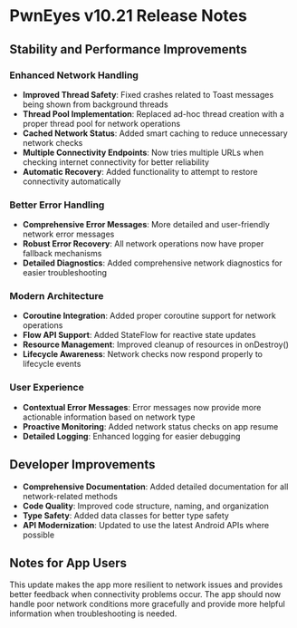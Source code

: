 # PwnEyes v10.21 Release Notes

## Stability and Performance Improvements

### Enhanced Network Handling
- **Improved Thread Safety**: Fixed crashes related to Toast messages being shown from background threads
- **Thread Pool Implementation**: Replaced ad-hoc thread creation with a proper thread pool for network operations
- **Cached Network Status**: Added smart caching to reduce unnecessary network checks
- **Multiple Connectivity Endpoints**: Now tries multiple URLs when checking internet connectivity for better reliability
- **Automatic Recovery**: Added functionality to attempt to restore connectivity automatically

### Better Error Handling
- **Comprehensive Error Messages**: More detailed and user-friendly network error messages
- **Robust Error Recovery**: All network operations now have proper fallback mechanisms
- **Detailed Diagnostics**: Added comprehensive network diagnostics for easier troubleshooting

### Modern Architecture
- **Coroutine Integration**: Added proper coroutine support for network operations
- **Flow API Support**: Added StateFlow for reactive state updates
- **Resource Management**: Improved cleanup of resources in onDestroy()
- **Lifecycle Awareness**: Network checks now respond properly to lifecycle events

### User Experience
- **Contextual Error Messages**: Error messages now provide more actionable information based on network type
- **Proactive Monitoring**: Added network status checks on app resume
- **Detailed Logging**: Enhanced logging for easier debugging

## Developer Improvements
- **Comprehensive Documentation**: Added detailed documentation for all network-related methods
- **Code Quality**: Improved code structure, naming, and organization
- **Type Safety**: Added data classes for better type safety
- **API Modernization**: Updated to use the latest Android APIs where possible

## Notes for App Users
This update makes the app more resilient to network issues and provides better feedback when connectivity problems occur. The app should now handle poor network conditions more gracefully and provide more helpful information when troubleshooting is needed.
